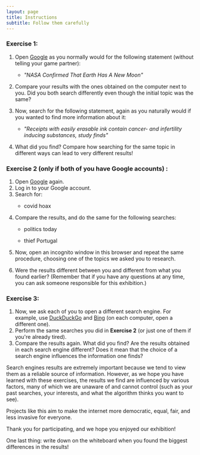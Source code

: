 ```yaml
---
layout: page
title: Instructions
subtitle: Follow them carefully
---
```


### Exercise 1:
<ol>
    <li>Open <a href="https://www.google.com" target="_blank">Google</a> as you normally would for the following statement (without telling your game partner):</li>
        <ul>
            <p></p>
            <li><i>"NASA Confirmed That Earth Has A New Moon"</i></li>
            <p></p>
        </ul>
    <li>Compare your results with the ones obtained on the computer next to you. Did you both search differently even though the initial topic was the same?</li>
    <p></p>
    <li>Now, search for the following statement, again as you naturally would if you wanted to find more information about it:</li>
        <ul>
            <p></p>
            <li><i>"Receipts with easily erasable ink contain cancer- and infertility inducing substances, study finds"</i></li>
            <p></p>
        </ul>
    <li> What did you find? Compare how searching for the same topic in different ways can lead to very different results!</li>
</ol>

### Exercise 2 (only if both of you have Google accounts) :
<ol>
    <li>Open <a href="https://www.google.com" target="_blank">Google</a> again.</li>
    <li>Log in to your Google account.</li>
    <li>Search for:</li>
        <ul>
            <p></p>
            <li>covid hoax</li>
            <p></p>
        </ul>
    <p></p>
    <li>Compare the results, and do the same for the following searches:</li>
        <ul>
            <p></p>
            <li>politics today</li>
            <p></p>
            <li>thief Portugal</li>
        </ul>
    <p></p>
    <li>Now, open an incognito window in this browser and repeat the same procedure, choosing one of the topics we asked you to research.</li>
    <p></p> 
    <li>Were the results different between you and different from what you found earlier? (Remember that if you have any questions at any time, you can ask someone responsible for this exhibition.)</li>
</ol>
  

### Exercise 3:
<ol>
    <li>Now, we ask each of you to open a different search engine. For example, use <a href="https://html.duckduckgo.com/html/" target="_blank">DuckDuckGo</a> and <a href="https://www.bing.com" target="_blank">Bing</a> (on each computer, open a different one).</li>
    <li>Perform the same searches you did in <b>Exercise 2</b> (or just one of them if you're already tired).</li>
    <li>Compare the results again. What did you find? Are the results obtained in each search engine different? Does it mean that the choice of a search engine influences the information one finds?</li>
</ol>
<p>
Search engines results are extremely important because we tend to view them as a reliable source of information. However, as we hope you have learned with these exercises, the results we find are influenced by various factors, many of which we are unaware of and cannot control (such as your past searches, your interests, and what the algorithm thinks you want to see).</p>
<p></p>
Projects like this aim to make the internet more democratic, equal, fair, and less invasive for everyone.
<p></p>
<p>Thank you for participating, and we hope you enjoyed our exhibition!</p>
<p></p>
<p>One last thing: write down on the whiteboard when you found the biggest differences in the results!</p>





